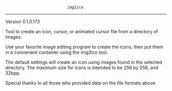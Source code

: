                                img2ico
____________________________________________________________________
Version 0.1.0.173

Tool to create an icon, cursor, or animated cursor file from a directory of images.

Use your favorite image editing program to create the icons, then put them in a convenient
container using the img2ico tool.

The default settings will create an icon using images found in the selected directory.
The maximum size for icons is intended to be 256 by 256, and 32bpp.


Special thanks to all those who provided data on the file formats above.